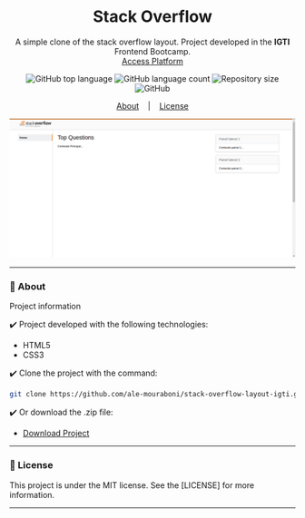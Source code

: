 <h1 align="center">Stack Overflow</h1>
<p align="center">A simple clone of the stack overflow layout. Project developed in the <strong>IGTI</strong> Frontend Bootcamp.
</br>
<a href="www.igti.com.br">Access Platform</a>
</p>

<p align="center">
  <img alt="GitHub top language" src="https://img.shields.io/github/languages/top/ale-mouraboni/stack-overflow-layout-igti">

  <img alt="GitHub language count" src="https://img.shields.io/github/languages/count/ale-mouraboni/stack-overflow-layout-igti">

  <img alt="Repository size" src="https://img.shields.io/github/repo-size/ale-mouraboni/stack-overflow-layout-igti">

  <img alt="GitHub" src="https://img.shields.io/github/license/ale-mouraboni/stack-overflow-layout-igti">
</p>

<p align="center">
  <a href="#rocket-about">About</a>
  &nbsp;&nbsp;&nbsp;|&nbsp;&nbsp;&nbsp;
  <a href="#memo-license">License</a>
</p>

![Demo](github/demo.gif)

---

### :rocket: About
Project information

:heavy_check_mark: Project developed with the following technologies:
* HTML5
* CSS3

:heavy_check_mark: Clone the project with the command:

```sh
git clone https://github.com/ale-mouraboni/stack-overflow-layout-igti.git
```  
  
:heavy_check_mark: Or download the .zip file:  
  
* [Download Project](https://github.com/ale-mouraboni/stack-overflow-layout-igti/archive/refs/heads/main.zip)

---

### :memo: License
This project is under the MIT license. See the [LICENSE] for more information.

---
